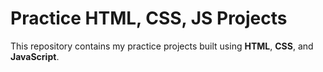 # Practice HTML, CSS, JS Projects

This repository contains my practice projects built using **HTML**, **CSS**, and **JavaScript**.  

